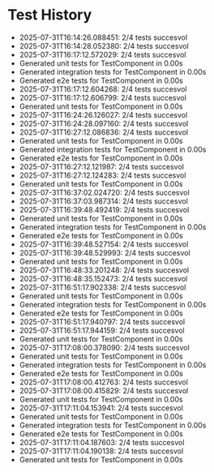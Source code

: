 # Test History

- 2025-07-31T16:14:26.088451: 2/4 tests succesvol
- 2025-07-31T16:14:28.052380: 2/4 tests succesvol
- 2025-07-31T16:17:12.572029: 2/4 tests succesvol
- Generated unit tests for TestComponent in 0.00s
- Generated integration tests for TestComponent in 0.00s
- Generated e2e tests for TestComponent in 0.00s
- 2025-07-31T16:17:12.604268: 2/4 tests succesvol
- 2025-07-31T16:17:12.606799: 2/4 tests succesvol
- Generated unit tests for TestComponent in 0.00s
- 2025-07-31T16:24:26.126027: 2/4 tests succesvol
- 2025-07-31T16:24:28.097160: 2/4 tests succesvol
- 2025-07-31T16:27:12.086836: 2/4 tests succesvol
- Generated unit tests for TestComponent in 0.00s
- Generated integration tests for TestComponent in 0.00s
- Generated e2e tests for TestComponent in 0.00s
- 2025-07-31T16:27:12.121987: 2/4 tests succesvol
- 2025-07-31T16:27:12.124283: 2/4 tests succesvol
- Generated unit tests for TestComponent in 0.00s
- 2025-07-31T16:37:02.024720: 2/4 tests succesvol
- 2025-07-31T16:37:03.987314: 2/4 tests succesvol
- 2025-07-31T16:39:48.492419: 2/4 tests succesvol
- Generated unit tests for TestComponent in 0.00s
- Generated integration tests for TestComponent in 0.00s
- Generated e2e tests for TestComponent in 0.00s
- 2025-07-31T16:39:48.527154: 2/4 tests succesvol
- 2025-07-31T16:39:48.529993: 2/4 tests succesvol
- Generated unit tests for TestComponent in 0.00s
- 2025-07-31T16:48:33.201248: 2/4 tests succesvol
- 2025-07-31T16:48:35.152473: 2/4 tests succesvol
- 2025-07-31T16:51:17.902338: 2/4 tests succesvol
- Generated unit tests for TestComponent in 0.00s
- Generated integration tests for TestComponent in 0.00s
- Generated e2e tests for TestComponent in 0.00s
- 2025-07-31T16:51:17.940797: 2/4 tests succesvol
- 2025-07-31T16:51:17.944159: 2/4 tests succesvol
- Generated unit tests for TestComponent in 0.00s
- 2025-07-31T17:08:00.378090: 2/4 tests succesvol
- Generated unit tests for TestComponent in 0.00s
- Generated integration tests for TestComponent in 0.00s
- Generated e2e tests for TestComponent in 0.00s
- 2025-07-31T17:08:00.412763: 2/4 tests succesvol
- 2025-07-31T17:08:00.415829: 2/4 tests succesvol
- Generated unit tests for TestComponent in 0.00s
- 2025-07-31T17:11:04.153941: 2/4 tests succesvol
- Generated unit tests for TestComponent in 0.00s
- Generated integration tests for TestComponent in 0.00s
- Generated e2e tests for TestComponent in 0.00s
- 2025-07-31T17:11:04.187603: 2/4 tests succesvol
- 2025-07-31T17:11:04.190138: 2/4 tests succesvol
- Generated unit tests for TestComponent in 0.00s
